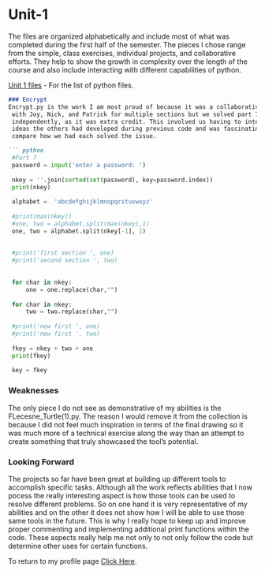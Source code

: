 # Unit-1

The files are organized alphabetically and include most of what was completed during the first half of the semester.
The pieces I chose range from the simple, class exercises, individual projects, and collaborative efforts. 
They help to show the growth in complexity over the length of the course and also include interacting with different capabilities of python.

[Unit 1 files](https://github.com/FrantzL-Cyber/Unit-1) - For the list of python files.


```markdown
### Encrypt
Encrypt.py is the work I am most proud of because it was a collaborative effort 
 with Joy, Nick, and Patrick for multiple sections but we solved part 7 and 8 
 independently, as it was extra credit. This involved us having to integrate 
 ideas the others had developed during previous code and was fascinating to 
 compare how we had each solved the issue.

``` python
 #Part 7 
 password = input('enter a password: ') 
  
 nkey = ''.join(sorted(set(password), key=password.index)) 
 print(nkey) 
  
 alphabet =  'abcdefghijklmnopqrstuvwxyz' 
  
 #print(max(nkey)) 
 #one, two = alphabet.split(max(nkey),1) 
 one, two = alphabet.split(nkey[-1], 1) 
  
  
 #print('first section ', one) 
 #print('second section ', two) 
  
  
 for char in nkey: 
     one = one.replace(char,"") 
  
 for char in nkey: 
     two = two.replace(char,"") 
  
 #print('new first ', one) 
 #print('new first ', two) 
  
 fkey = nkey + two + one 
 print(fkey) 
  
 key = fkey 
 ``` 
 
### Weaknesses

The only piece I do not see as demonstrative of my abilities is the FLecesne_Turtle(1).py.
The reason I would remove it from the collection is because I did not feel much inspiration 
in terms of the final drawing so it was much more of a technical exercise along the way 
than an attempt to create something that truly showcased the tool’s potential. 

### Looking Forward

The projects so far have been great at building up different tools to accomplish specific tasks. 
Although all the work reflects abilities that I now pocess the really interesting aspect is how 
those tools can be used to resolve different problems. So on one hand it is very representative 
of my abilities and on the other it does not show how I will be able to use those same tools in 
the future. This is why I really hope to keep up and improve proper commenting and implementing 
additional print functions within the code. These aspects really help me not only to not only 
follow the code but determine other uses for certain functions.   


To return to my profile page [Click Here](https://frantzl-cyber.github.io/FL_portfolio/).
